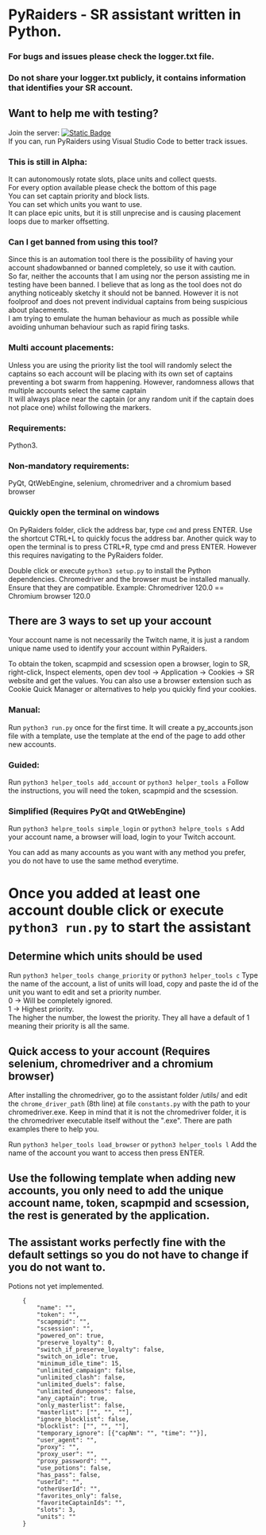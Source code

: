 # PyRaiders - SR assistant written in Python.

### For bugs and issues please check the logger.txt file.
### Do not share your logger.txt publicly, it contains information that identifies your SR account.

## Want to help me with testing?
Join the server: [![Static Badge](https://img.shields.io/badge/Discord-Discord?style=for-the-badge&logo=discord&color=%23C5CAE9)](https://discord.gg/Egu7v8V8Dz)<br>
If you can, run PyRaiders using Visual Studio Code to better track issues.

### This is still in Alpha:
It can autonomously rotate slots, place units and collect quests.<br>
For every option available please check the bottom of this page<br>
You can set captain priority and block lists.<br>
You can set which units you want to use.<br>
It can place epic units, but it is still unprecise and is causing placement loops due to marker offsetting.<br>

### Can I get banned from using this tool?
Since this is an automation tool there is the possibility of having your account shadowbanned or banned completely, so use it with caution.<br>
So far, neither the accounts that I am using nor the person assisting me in testing have been banned. I believe that as long as the tool does not do anything noticeably sketchy it should not be banned. However it is not foolproof and does not prevent individual captains from being suspicious about placements.<br>
I am trying to emulate the human behaviour as much as possible while avoiding unhuman behaviour such as rapid firing tasks.

### Multi account placements:
Unless you are using the priority list the tool will randomly select the captains so each account will be placing with its own set of captains preventing a bot swarm from happening. However, randomness allows that multiple accounts select the same captain <br>
It will always place near the captain (or any random unit if the captain does not place one) whilst following the markers.

### Requirements:
Python3.

### Non-mandatory requirements:
PyQt, QtWebEngine, selenium, chromedriver and a chromium based browser

### Quickly open the terminal on windows
On PyRaiders folder, click the address bar, type ```cmd``` and press ENTER. Use the shortcut CTRL+L to quickly focus the address bar.
Another quick way to open the terminal is to press CTRL+R, type cmd and press ENTER. However this requires navigating to the PyRaiders folder.

Double click or execute ```python3 setup.py``` to install the Python dependencies.
Chromedriver and the browser must be installed manually. Ensure that they are compatible. Example: Chromedriver 120.0 == Chromium browser 120.0

## There are 3 ways to set up your account
Your account name is not necessarily the Twitch name, it is just a random unique name used to identify your account within PyRaiders.

To obtain the token, scapmpid and scsession open a browser, login to SR, right-click, Inspect elements, open dev tool -> Application -> Cookies -> SR website and get the values.
You can also use a browser extension such as Cookie Quick Manager or alternatives to help you quickly find your cookies.

### Manual: 
Run ```python3 run.py``` once for the first time. It will create a py_accounts.json file with a template, use the template at the end of the page to add other new accounts.

### Guided:
Run ```python3 helper_tools add_account``` or ```python3 helper_tools a```
Follow the instructions, you will need the token, scapmpid and the scsession.

### Simplified (Requires PyQt and QtWebEngine)
Run ```python3 helpre_tools simple_login``` or ```python3 helpre_tools s```
Add your account name, a browser will load, login to your Twitch account.

You can add as many accounts as you want with any method you prefer, you do not have to use the same method everytime.

# Once you added at least one account double click or execute ```python3 run.py``` to start the assistant

## Determine which units should be used 
Run ```python3 helper_tools change_priority``` or ```python3 helper_tools c```
Type the name of the account, a list of units will load, copy and paste the id of the unit you want to edit and set a priority number.<br>
0 -> Will be completely ignored.<br>
1 -> Highest priority.<br>
The higher the number, the lowest the priority. They all have a default of 1 meaning their priority is all the same.

## Quick access to your account (Requires selenium, chromedriver and a chromium browser)
After installing the chromedriver, go to the assistant folder /utils/ and edit the ```chrome_driver_path``` (8th line) at file ```constants.py``` with the path to your chromedriver.exe. Keep in mind that it is not the chromedriver folder, it is the chromedriver executable itself without the ".exe". There are path examples there to help you.

Run ```python3 helper_tools load_browser``` or ```python3 helper_tools l```
Add the name of the account you want to access then press ENTER.

## Use the following template when adding new accounts, you only need to add the unique account name, token, scapmpid and scsession, the rest is generated by the application.
## The assistant works perfectly fine with the default settings so you do not have to change if you do not want to.
Potions not yet implemented.
```
    {
        "name": "",
        "token": "",
        "scapmpid": "",
        "scsession": "",
        "powered_on": true,
        "preserve_loyalty": 0,
        "switch_if_preserve_loyalty": false,
        "switch_on_idle": true,
        "minimum_idle_time": 15,
        "unlimited_campaign": false,
        "unlimited_clash": false,
        "unlimited_duels": false,
        "unlimited_dungeons": false,
        "any_captain": true,
        "only_masterlist": false,
        "masterlist": ["", "", ""],
        "ignore_blocklist": false,
        "blocklist": ["", "", ""],
        "temporary_ignore": [{"capNm": "", "time": ""}],
        "user_agent": "",
        "proxy": "",
        "proxy_user": "",
        "proxy_password": "",
        "use_potions": false,
        "has_pass": false,
        "userId": "",
        "otherUserId": "",
        "favorites_only": false,
        "favoriteCaptainIds": "",
        "slots": 3,
        "units": ""
    }
```